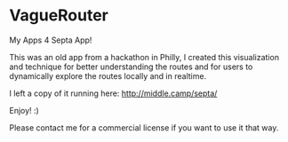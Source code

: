 # VagueRouter
My Apps 4 Septa App!

This was an old app from a hackathon in Philly, I created this visualization and technique for better understanding the routes and for users to dynamically explore the routes locally and in realtime.

I left a copy of it running here: http://middle.camp/septa/

Enjoy! :)

Please contact me for a commercial license if you want to use it that way.
